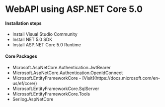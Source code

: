 <h1>WebAPI using ASP.NET Core 5.0</h1>
<h4>Installation steps</h4>
<ul>
  <li> Install Visual Studio Community </li>
  <li> Install NET 5.0 SDK</li>
  <li> Install ASP.NET Core 5.0 Runtime </li>
</ul>
<h4>Core Packages</h4>
<ul>
  <li> Mcrosoft.AspNetCore.Authentication.JwtBearer</li>
  <li> Microsoft.AspNetCore.Authentication.OpenIdConnect</li>
  <li> Microsoft.EntityFrameworkCore - [Visit](https://docs.microsoft.com/en-us/ef/core/)</li>
  <li> Microsoft.EntityFrameworkCore.SqlServer</li>
  <li> Microsoft.EntityFrameworkCore.Tools</li>
  <li> Serilog.AspNetCore</li>
</ul>
